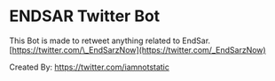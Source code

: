 # ENDSAR Twitter Bot

This Bot is made to retweet anything related to EndSar. [https://twitter.com/\_EndSarzNow](https://twitter.com/_EndSarzNow)

Created By: [https://twitter.com/iamnotstatic ](https://twitter.com/iamnotstatic)
